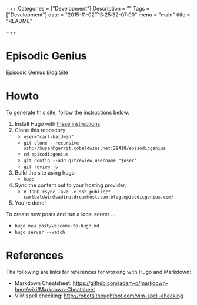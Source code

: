 +++
Categories = ["Development"]
Description = ""
Tags = ["Development"]
date = "2015-11-02T13:25:32-07:00"
menu = "main"
title = "README"

+++

Episodic Genius
===============

Episodic Genius Blog Site

Howto
=====

To generate this site, follow the instructions below:

1. Install Hugo with [these instructions](http://gohugo.io/overview/installing/).
1. Clone this repository
   * `user="carl-baldwin"`
   * `git clone --recursive ssh://$user@gerrit.cobaldwins.net:29418/episodicgenius`
   * `cd episodicgenius`
   * `git config --add gitreview.username "$user"`
   * `git review -s`
1. Build the site using hugo
   * `hugo`
1. Sync the content out to your hosting provider:
   * `# TODO rsync -avz -e ssh public/* carlbaldwin@sadira.dreamhost.com:blog.episodicgenius.com/`
1. You're done!

To create new posts and run a local server ...

*  `hugo new post/welcome-to-hugo.md`
*  `hugo server --watch`

References
==========
The following are links for references for working with Hugo and Markdown:

* Markdown Cheatsheet: https://github.com/adam-p/markdown-here/wiki/Markdown-Cheatsheet
* VIM spell checking: http://robots.thoughtbot.com/vim-spell-checking
